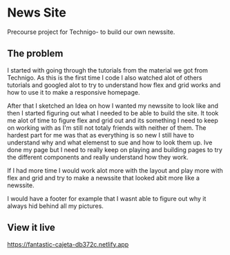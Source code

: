 # News Site

Precourse project for Technigo- to build our own newssite.

## The problem
I started with going through the tutorials from the material we got from Technigo. As this is the first time I code I also watched alot of others tutorials and googled alot to try to understand how flex and grid works and how to use it to make a responsive homepage.

After that I sketched an Idea on how I wanted my newssite to look like and then I started figuring out what I needed to be able to build the site. It took me alot of time to figure flex and grid out and its something I need to keep on working with as I'm still not totaly friends with neither of them. The hardest part for me was that as everything is so new I still have to understand why and what elemenst to sue and how to look them up. Ive done my page but I need to really keep on playing and building pages to try the different components and really understand how they work.

If I had more time I would work alot more with the layout and play more with flex and grid and try to make a newssite that looked abit more like a newssite. 

I would have a footer for example that I wasnt able to figure out why it always hid behind all my pictures. 



## View it live
https://fantastic-cajeta-db372c.netlify.app
